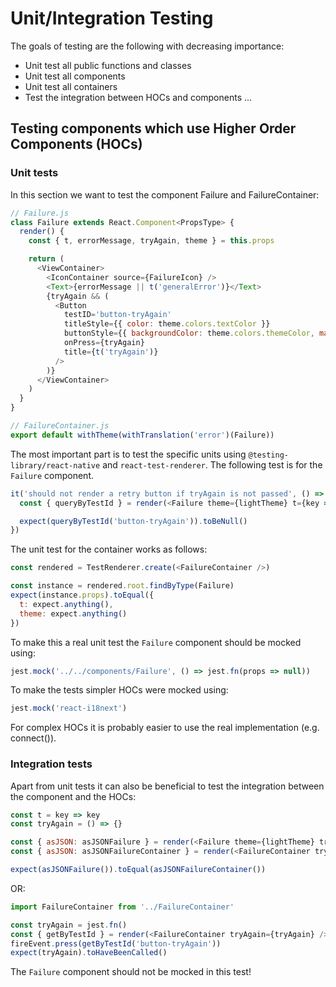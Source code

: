 # Unit/Integration Testing

The goals of testing are the following with decreasing importance:

- Unit test all public functions and classes
- Unit test all components
- Unit test all containers
- Test the integration between HOCs and components
  ...

## Testing components which use Higher Order Components (HOCs)

### Unit tests

In this section we want to test the component Failure and FailureContainer:

```js
// Failure.js
class Failure extends React.Component<PropsType> {
  render() {
    const { t, errorMessage, tryAgain, theme } = this.props

    return (
      <ViewContainer>
        <IconContainer source={FailureIcon} />
        <Text>{errorMessage || t('generalError')}</Text>
        {tryAgain && (
          <Button
            testID='button-tryAgain'
            titleStyle={{ color: theme.colors.textColor }}
            buttonStyle={{ backgroundColor: theme.colors.themeColor, marginTop: 20 }}
            onPress={tryAgain}
            title={t('tryAgain')}
          />
        )}
      </ViewContainer>
    )
  }
}
```

```js
// FailureContainer.js
export default withTheme(withTranslation('error')(Failure))
```

The most important part is to test the specific units using `@testing-library/react-native` and `react-test-renderer`. The following test is for the `Failure` component.

```js
it('should not render a retry button if tryAgain is not passed', () => {
  const { queryByTestId } = render(<Failure theme={lightTheme} t={key => key} />)

  expect(queryByTestId('button-tryAgain')).toBeNull()
})
```

The unit test for the container works as follows:

```js
const rendered = TestRenderer.create(<FailureContainer />)

const instance = rendered.root.findByType(Failure)
expect(instance.props).toEqual({
  t: expect.anything(),
  theme: expect.anything()
})
```

To make this a real unit test the `Failure` component should be mocked using:

```js
jest.mock('../../components/Failure', () => jest.fn(props => null))
```

To make the tests simpler HOCs were mocked using:

```js
jest.mock('react-i18next')
```

For complex HOCs it is probably easier to use the real implementation (e.g. connect()).

### Integration tests

Apart from unit tests it can also be beneficial to test the integration between the component and the HOCs:

```js
const t = key => key
const tryAgain = () => {}

const { asJSON: asJSONFailure } = render(<Failure theme={lightTheme} tryAgain={tryAgain} t={t} />)
const { asJSON: asJSONFailureContainer } = render(<FailureContainer tryAgain={tryAgain} />)

expect(asJSONFailure()).toEqual(asJSONFailureContainer())
```

OR:

```js
import FailureContainer from '../FailureContainer'

const tryAgain = jest.fn()
const { getByTestId } = render(<FailureContainer tryAgain={tryAgain} />)
fireEvent.press(getByTestId('button-tryAgain'))
expect(tryAgain).toHaveBeenCalled()
```

The `Failure` component should not be mocked in this test!
